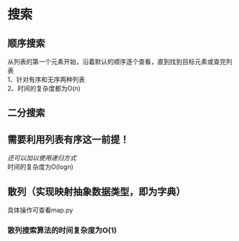搜索
====
顺序搜索
-------
从列表的第一个元素开始，沿着默认的顺序逐个查看，直到找到目标元素或查完列表   
1、针对有序和无序两种列表  
2、时间的复杂度都为O(n)   

二分搜索
-------
## 需要利用列表有序这一前提！
*还可以加以使用递归方式*   
时间的复杂度为O(logn)

散列（实现映射抽象数据类型，即为字典）
-------------------------------
具体操作可查看map.py   
### 散列搜索算法的时间复杂度为O(1)